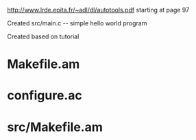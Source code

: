 http://www.lrde.epita.fr/~adl/dl/autotools.pdf
starting at page 97

Created src/main.c -- simple hello world program

Created based on tutorial
#	Makefile.am
#	configure.ac
#	src/Makefile.am


